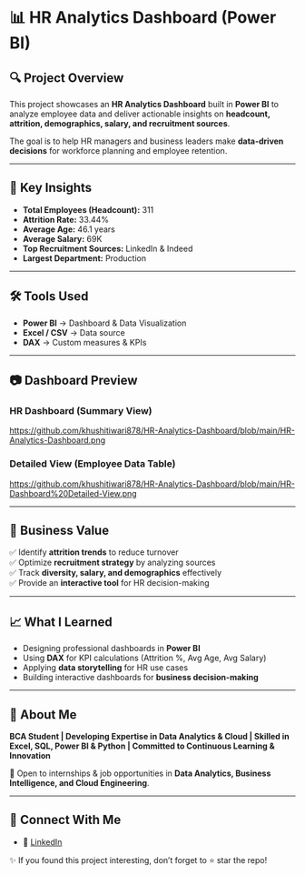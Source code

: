 # 📊 HR Analytics Dashboard (Power BI)

## 🔍 Project Overview  
This project showcases an **HR Analytics Dashboard** built in **Power BI** to analyze employee data and deliver actionable insights on **headcount, attrition, demographics, salary, and recruitment sources**.  

The goal is to help HR managers and business leaders make **data-driven decisions** for workforce planning and employee retention.  

---

## 🎯 Key Insights  
- **Total Employees (Headcount):** 311  
- **Attrition Rate:** 33.44%  
- **Average Age:** 46.1 years  
- **Average Salary:** 69K  
- **Top Recruitment Sources:** LinkedIn & Indeed  
- **Largest Department:** Production  

---

## 🛠️ Tools Used  
- **Power BI** → Dashboard & Data Visualization  
- **Excel / CSV** → Data source  
- **DAX** → Custom measures & KPIs  

---

## 📷 Dashboard Preview  

### HR Dashboard (Summary View)  
https://github.com/khushitiwari878/HR-Analytics-Dashboard/blob/main/HR-Analytics-Dashboard.png 

### Detailed View (Employee Data Table)  
https://github.com/khushitiwari878/HR-Analytics-Dashboard/blob/main/HR-Dashboard%20Detailed-View.png

---

## 🚀 Business Value  
✅ Identify **attrition trends** to reduce turnover  
✅ Optimize **recruitment strategy** by analyzing sources  
✅ Track **diversity, salary, and demographics** effectively  
✅ Provide an **interactive tool** for HR decision-making  

---

## 📈 What I Learned  
- Designing professional dashboards in **Power BI**  
- Using **DAX** for KPI calculations (Attrition %, Avg Age, Avg Salary)  
- Applying **data storytelling** for HR use cases  
- Building interactive dashboards for **business decision-making**  

---

 ## 👤 About Me  
**BCA Student | Developing Expertise in Data Analytics & Cloud | Skilled in Excel, SQL, Power BI & Python | Committed to Continuous Learning & Innovation**  

📌 Open to internships & job opportunities in **Data Analytics, Business Intelligence, and Cloud Engineering**.  



---

## 🔗 Connect With Me  
- 💼 [LinkedIn](https://www.linkedin.com/in/khushi-tiwari-7073a7376)  

  

✨ If you found this project interesting, don’t forget to ⭐ star the repo!  
